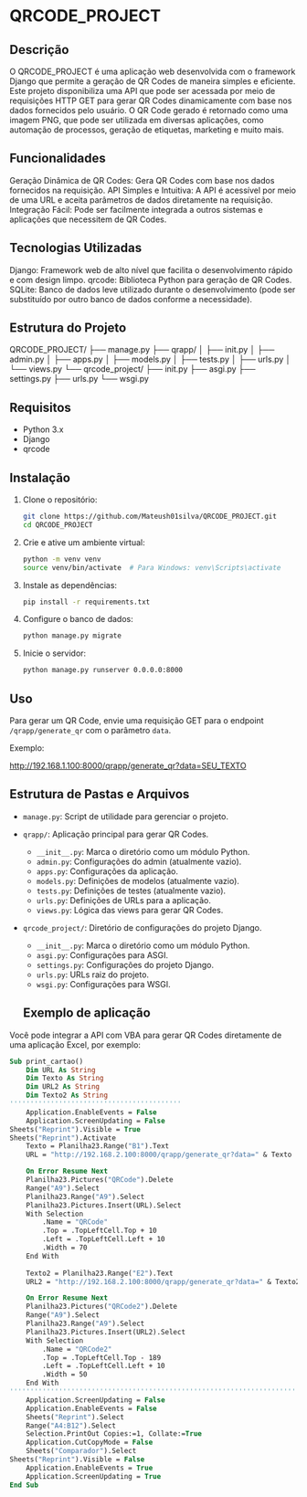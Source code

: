 # QRCODE_PROJECT

## Descrição

O QRCODE_PROJECT é uma aplicação web desenvolvida com o framework Django que permite a geração de QR Codes de maneira simples e eficiente. Este projeto disponibiliza uma API que pode ser acessada por meio de requisições HTTP GET para gerar QR Codes dinamicamente com base nos dados fornecidos pelo usuário. O QR Code gerado é retornado como uma imagem PNG, que pode ser utilizada em diversas aplicações, como automação de processos, geração de etiquetas, marketing e muito mais.

## Funcionalidades

Geração Dinâmica de QR Codes: Gera QR Codes com base nos dados fornecidos na requisição.
API Simples e Intuitiva: A API é acessível por meio de uma URL e aceita parâmetros de dados diretamente na requisição.
Integração Fácil: Pode ser facilmente integrada a outros sistemas e aplicações que necessitem de QR Codes.

## Tecnologias Utilizadas

Django: Framework web de alto nível que facilita o desenvolvimento rápido e com design limpo.
qrcode: Biblioteca Python para geração de QR Codes.
SQLite: Banco de dados leve utilizado durante o desenvolvimento (pode ser substituído por outro banco de dados conforme a necessidade).

## Estrutura do Projeto

QRCODE_PROJECT/
├── manage.py
├── qrapp/
│ ├── init.py
│ ├── admin.py
│ ├── apps.py
│ ├── models.py
│ ├── tests.py
│ ├── urls.py
│ └── views.py
└── qrcode_project/
├── init.py
├── asgi.py
├── settings.py
├── urls.py
└── wsgi.py


## Requisitos

- Python 3.x
- Django
- qrcode

## Instalação

1. Clone o repositório:
    ```sh
    git clone https://github.com/Mateush01silva/QRCODE_PROJECT.git
    cd QRCODE_PROJECT
    ```

2. Crie e ative um ambiente virtual:
    ```sh
    python -m venv venv
    source venv/bin/activate  # Para Windows: venv\Scripts\activate
    ```

3. Instale as dependências:
    ```sh
    pip install -r requirements.txt
    ```

4. Configure o banco de dados:
    ```sh
    python manage.py migrate
    ```

5. Inicie o servidor:
    ```sh
    python manage.py runserver 0.0.0.0:8000
    ```

## Uso

Para gerar um QR Code, envie uma requisição GET para o endpoint `/qrapp/generate_qr` com o parâmetro `data`.

Exemplo:

http://192.168.1.100:8000/qrapp/generate_qr?data=SEU_TEXTO


## Estrutura de Pastas e Arquivos

- `manage.py`: Script de utilidade para gerenciar o projeto.
- `qrapp/`: Aplicação principal para gerar QR Codes.
  - `__init__.py`: Marca o diretório como um módulo Python.
  - `admin.py`: Configurações do admin (atualmente vazio).
  - `apps.py`: Configurações da aplicação.
  - `models.py`: Definições de modelos (atualmente vazio).
  - `tests.py`: Definições de testes (atualmente vazio).
  - `urls.py`: Definições de URLs para a aplicação.
  - `views.py`: Lógica das views para gerar QR Codes.
- `qrcode_project/`: Diretório de configurações do projeto Django.
  - `__init__.py`: Marca o diretório como um módulo Python.
  - `asgi.py`: Configurações para ASGI.
  - `settings.py`: Configurações do projeto Django.
  - `urls.py`: URLs raiz do projeto.
  - `wsgi.py`: Configurações para WSGI.

  ## Exemplo de aplicação

Você pode integrar a API com VBA para gerar QR Codes diretamente de uma aplicação Excel, por exemplo:

```vb
Sub print_cartao()
    Dim URL As String
    Dim Texto As String
    Dim URL2 As String
    Dim Texto2 As String
''''''''''''''''''''''''''''''''''''''''''
    Application.EnableEvents = False
    Application.ScreenUpdating = False
Sheets("Reprint").Visible = True
Sheets("Reprint").Activate
    Texto = Planilha23.Range("B1").Text
    URL = "http://192.168.2.100:8000/qrapp/generate_qr?data=" & Texto

    On Error Resume Next
    Planilha23.Pictures("QRCode").Delete
    Range("A9").Select
    Planilha23.Range("A9").Select
    Planilha23.Pictures.Insert(URL).Select
    With Selection
        .Name = "QRCode"
        .Top = .TopLeftCell.Top + 10
        .Left = .TopLeftCell.Left + 10
        .Width = 70
    End With
    
    Texto2 = Planilha23.Range("E2").Text
    URL2 = "http://192.168.2.100:8000/qrapp/generate_qr?data=" & Texto2

    On Error Resume Next
    Planilha23.Pictures("QRCode2").Delete
    Range("A9").Select
    Planilha23.Range("A9").Select
    Planilha23.Pictures.Insert(URL2).Select
    With Selection
        .Name = "QRCode2"
        .Top = .TopLeftCell.Top - 189
        .Left = .TopLeftCell.Left + 10
        .Width = 50
    End With
''''''''''''''''''''''''''''''''''''''''''''''''''''''''''''''''''''''''''
    Application.ScreenUpdating = False
    Application.EnableEvents = False
    Sheets("Reprint").Select
    Range("A4:B12").Select
    Selection.PrintOut Copies:=1, Collate:=True
    Application.CutCopyMode = False
    Sheets("Comparador").Select
Sheets("Reprint").Visible = False
    Application.EnableEvents = True
    Application.ScreenUpdating = True
End Sub
```